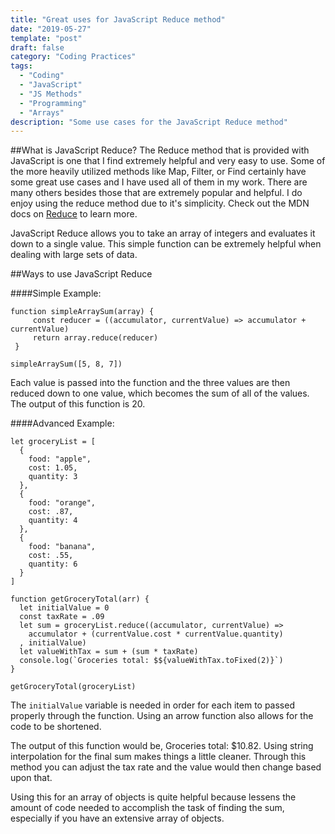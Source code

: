 ```yaml
---
title: "Great uses for JavaScript Reduce method"
date: "2019-05-27"
template: "post"
draft: false
category: "Coding Practices"
tags:
  - "Coding"
  - "JavaScript"
  - "JS Methods"
  - "Programming"
  - "Arrays"
description: "Some use cases for the JavaScript Reduce method"
---
```


##What is JavaScript Reduce?
The Reduce method that is provided with JavaScript is one that I find extremely helpful and very easy to use. Some of the more heavily utilized methods like Map, Filter, or Find certainly have some great use cases and I have used all of them in my work. There are many others besides those that are extremely popular and helpful. I do enjoy using the reduce method due to it's simplicity. Check out the MDN docs on [Reduce](https://developer.mozilla.org/en-US/docs/Web/JavaScript/Reference/Global_Objects/Array/reduce) to learn more.

JavaScript Reduce allows you to take an array of integers and evaluates it down to a single value. This simple function can be extremely helpful when dealing with large sets of data.

##Ways to use JavaScript Reduce

####Simple Example:

```
function simpleArraySum(array) {
     const reducer = ((accumulator, currentValue) => accumulator + currentValue)
     return array.reduce(reducer)
 }

simpleArraySum([5, 8, 7])
```

Each value is passed into the function and the three values are then reduced down to one value, which becomes the sum of all of the values. The output of this function is 20.

####Advanced Example:

```
let groceryList = [
  {
    food: "apple",
    cost: 1.05,
    quantity: 3
  },
  {
    food: "orange",
    cost: .87,
    quantity: 4
  },
  {
    food: "banana",
    cost: .55,
    quantity: 6
  }
]

function getGroceryTotal(arr) {
  let initialValue = 0
  const taxRate = .09
  let sum = groceryList.reduce((accumulator, currentValue) =>
    accumulator + (currentValue.cost * currentValue.quantity)
  , initialValue)
  let valueWithTax = sum + (sum * taxRate)
  console.log(`Groceries total: $${valueWithTax.toFixed(2)}`)
}

getGroceryTotal(groceryList)
```

The `initialValue` variable is needed in order for each item to passed properly through the function. Using an arrow function also allows for the code to be shortened.

The output of this function would be, Groceries total: \$10.82. Using string interpolation for the final sum makes things a little cleaner. Through this method you can adjust the tax rate and the value would then change based upon that.

Using this for an array of objects is quite helpful because lessens the amount of code needed to accomplish the task of finding the sum, especially if you have an extensive array of objects.
